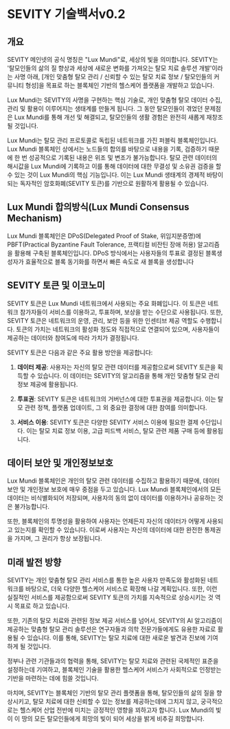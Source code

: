 # SEVITY 기술백서v0.2

## 개요

SEVITY 메인넷의 공식 명칭은 "Lux Mundi"로, 세상의 빛을 의미합니다. SEVITY는 '탈모인들의 삶의 질 향상과 세상에 새로운 변화를 가져오는 탈모 치료 솔루션 개발'이라는 사명 아래, [개인 맞춤형 탈모 관리 / 신뢰할 수 있는 탈모 치료 정보 / 탈모인들의 커뮤니티 형성]을 목표로 하는 블록체인 기반의 헬스케어 플랫폼을 개발하고 있습니다. 

Lux Mundi는 SEVITY의 사명을 구현하는 핵심 기술로, 개인 맞춤형 탈모 데이터 수집, 관리 및 활용이 이루어지는 생태계를 만들게 됩니다. 그 동안 탈모인들이 겪었던 문제점은 Lux Mundi를 통해 개선 및 해결되고, 탈모인들의 생활 경험은 완전히 새롭게 재창조 될 것입니다. 

Lux Mundi는 탈모 관리 프로토콜로 독립된 네트워크를 가진 퍼블릭 블록체인입니다. Lux Mundi 블록체인 상에서는 노드들의 합의를 바탕으로 내용을 기록, 검증하기 때문에 한 번 성공적으로 기록된 내용은 위조 및 변조가 불가능합니다. 탈모 관련 데이터의 해시값을 Lux Mundi에 기록하고 이를 통해 데이터에 대한 무결성 및 소유권 검증을 할 수 있는 것이 Lux Mundi의 핵심 기능입니다. 이는 Lux Mundi 생태계의 경제적 바탕이 되는 독자적인 암호화폐(SEVITY 토큰)를 기반으로 원활하게 활용될 수 있습니다.

## Lux Mundi 합의방식(Lux Mundi Consensus Mechanism)

Lux Mundi 블록체인은 DPoS(Delegated Proof of Stake, 위임지분증명)에 PBFT(Practical Byzantine Fault Tolerance, 프랙티컬 비잔틴 장애 허용) 알고리즘을 활용해 구축된 블록체인입니다. DPoS 방식에서는 사용자들의 투표로 결정된 블록생성자가 효율적으로 블록 동기화를 하면서 빠른 속도로 새 블록을 생성합니다

## SEVITY 토큰 및 이코노미
SEVITY 토큰은 Lux Mundi 네트워크에서 사용되는 주요 화폐입니다. 이 토큰은 네트워크 참가자들이 서비스를 이용하고, 투표하며, 보상을 받는 수단으로 사용됩니다. 또한, SEVITY 토큰은 네트워크의 운영, 관리, 보안 등을 위한 인센티브 제공 역할도 수행합니다. 토큰의 가치는 네트워크의 활성화 정도와 직접적으로 연결되어 있으며, 사용자들이 제공하는 데이터와 참여도에 따라 가치가 결정됩니다.

SEVITY 토큰은 다음과 같은 주요 활용 방안을 제공합니다:

1. **데이터 제공**: 사용자는 자신의 탈모 관련 데이터를 제공함으로써 SEVITY 토큰을 획득할 수 있습니다. 이 데이터는 SEVITY의 알고리즘을 통해 개인 맞춤형 탈모 관리 정보 제공에 활용됩니다.

2. **투표권**: SEVITY 토큰은 네트워크의 거버넌스에 대한 투표권을 제공합니다. 이는 탈모 관련 정책, 플랫폼 업데이트, 그 외 중요한 결정에 대한 참여를 의미합니다.

3. **서비스 이용**: SEVITY 토큰은 다양한 SEVITY 서비스 이용에 필요한 결제 수단입니다. 이는 탈모 치료 정보 이용, 고급 피드백 서비스, 탈모 관련 제품 구매 등에 활용됩니다.

## 데이터 보안 및 개인정보보호
Lux Mundi 블록체인은 개인의 탈모 관련 데이터를 수집하고 활용하기 때문에, 데이터 보안 및 개인정보 보호에 매우 중점을 두고 있습니다. Lux Mundi 블록체인에서의 모든 데이터는 비식별화되어 저장되며, 사용자의 동의 없이 데이터를 이용하거나 공유하는 것은 불가능합니다.

또한, 블록체인의 투명성을 활용하여 사용자는 언제든지 자신의 데이터가 어떻게 사용되고 있는지를 확인할 수 있습니다. 이로써 사용자는 자신의 데이터에 대한 완전한 통제권을 가지며, 그 권리가 항상 보장됩니다.

## 미래 발전 방향
SEVITY는 개인 맞춤형 탈모 관리 서비스를 통한 높은 사용자 만족도와 활성화된 네트워크를 바탕으로, 더욱 다양한 헬스케어 서비스로 확장해 나갈 계획입니다. 또한, 이런 실질적인 서비스를 제공함으로써 SEVITY 토큰의 가치를 지속적으로 상승시키는 것 역시 목표로 하고 있습니다.

또한, 기존의 탈모 치료와 관련된 정보 제공 서비스를 넘어서, SEVITY의 AI 알고리즘이 제공하는 맞춤형 탈모 관리 솔루션은 연구자들과 의학 전문가들에게도 유용한 자료로 활용될 수 있습니다. 이를 통해, SEVITY는 탈모 치료에 대한 새로운 발견과 진보에 기여하게 될 것입니다.

정부나 관련 기관들과의 협력을 통해, SEVITY는 탈모 치료와 관련된 국제적인 표준을 설정하는데 기여하고, 블록체인 기술을 활용한 헬스케어 서비스가 사회적으로 인정받는 기반을 마련하는 데에 힘쓸 것입니다.

마치며, SEVITY는 블록체인 기반의 탈모 관리 플랫폼을 통해, 탈모인들의 삶의 질을 향상시키고, 탈모 치료에 대한 신뢰할 수 있는 정보를 제공하는데에 그치지 않고, 궁극적으로는 헬스케어 산업 전반에 미치는 긍정적인 영향을 꾀하고자 합니다. Lux Mundi의 빛이 이 땅의 모든 탈모인들에게 희망의 빛이 되어 세상을 밝게 비추길 희망합니다.
